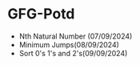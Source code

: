 # GFG-Potd
- Nth Natural Number (07/09/2024)
- Minimum Jumps(08/09/2024)
- Sort 0's 1's and 2's(09/09/2024)
